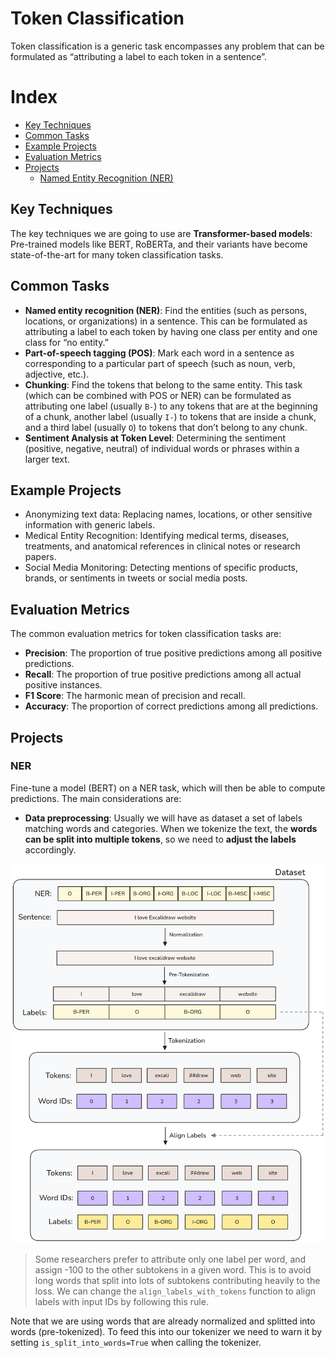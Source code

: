# Token Classification

Token classification is a generic task encompasses any problem that can be formulated as “attributing a label to each token in a sentence”.

# Index

- [Key Techniques](#key-techniques)
- [Common Tasks](#common-tasks)
- [Example Projects](#example-projects)
- [Evaluation Metrics](#evaluation-metrics)
- [Projects](#projects)
  - [Named Entity Recognition (NER)](#ner)


## Key Techniques

The key techniques we are going to use are **Transformer-based models**: Pre-trained models like BERT, RoBERTa, and their variants have become state-of-the-art for many token classification tasks.

## Common Tasks

- **Named entity recognition (NER)**: Find the entities (such as persons, locations, or organizations) in a sentence. This can be formulated as attributing a label to each token by having one class per entity and one class for “no entity.”
- **Part-of-speech tagging (POS)**: Mark each word in a sentence as corresponding to a particular part of speech (such as noun, verb, adjective, etc.).
- **Chunking**: Find the tokens that belong to the same entity. This task (which can be combined with POS or NER) can be formulated as attributing one label (usually `B-`) to any tokens that are at the beginning of a chunk, another label (usually `I-`) to tokens that are inside a chunk, and a third label (usually `O`) to tokens that don’t belong to any chunk.
- **Sentiment Analysis at Token Level**: Determining the sentiment (positive, negative, neutral) of individual words or phrases within a larger text.

## Example Projects

 - Anonymizing text data: Replacing names, locations, or other sensitive information with generic labels.
 - Medical Entity Recognition: Identifying medical terms, diseases, treatments, and anatomical references in clinical notes or research papers.
- Social Media Monitoring: Detecting mentions of specific products, brands, or sentiments in tweets or social media posts.

## Evaluation Metrics

The common evaluation metrics for token classification tasks are:

- **Precision**: The proportion of true positive predictions among all positive predictions.
- **Recall**: The proportion of true positive predictions among all actual positive instances.
- **F1 Score**: The harmonic mean of precision and recall.
- **Accuracy**: The proportion of correct predictions among all predictions.

## Projects

### NER

Fine-tune a model (BERT) on a NER task, which will then be able to compute predictions.
The main considerations are:
- **Data preprocessing**: Usually we will have as dataset a set of labels matching words and categories. When we tokenize the text, the **words can be split into multiple tokens**, so we need to **adjust the labels** accordingly.

![NER](misc/match_tokens_labels.png "NER - Matching tokens and labels")

> Some researchers prefer to attribute only one label per word, and assign -100 to the other subtokens in a given word. This is to avoid long words that split into lots of subtokens contributing heavily to the loss. We can change the `align_labels_with_tokens` function to align labels with input IDs by following this rule.

Note that we are using words that are already normalized and splitted into words (pre-tokenized). To feed this into our tokenizer we need to warn it by setting `is_split_into_words=True` when calling the tokenizer.
